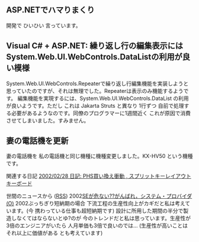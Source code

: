 ## ASP.NETでハマりまくり

開発で ひいひい 言っています。






## Visual C# + ASP.NET: 繰り返し行の編集表示には System.Web.UI.WebControls.DataListの利用が良い模様


System.Web.UI.WebControls.Repeaterで繰り返し行編集機能を実装しようと思っていたのですが、それは無理でした。Repeaterは表示のみ機能するようです。
編集機能を実現するには、System.Web.UI.WebControls.DataList の利用が良いようです。ただし
これは Jakarta Struts と異なり 1行ずつ 自前で処理する必要があるようなのです。同僚のプログラマーに1週間近く
これが原因で消費させてしまいました。すみません。

## 妻の電話機を更新


妻の電話機を 私の電話機と同じ機種に機種変更しました。KX-HV50 という機種です。

関連する日記
[2002/02/28 日記: PHS買い換え衝動 , スプリットキーレイアウトキーボード](ig020228.html)




世間のニュースから ([RSS](ig020917-news.xml)) 2002[SEが危ない??がんばれ，システム・プロバイダ](http://itpro.nikkeibp.co.jp/free/ITPro/OPINION/20020911/1/) [(O)](http://itpro.nikkeibp.co.jp/free/ITPro/OPINION/20020911/1/) 2002ぶっちぎり短納期の場合 下流工程の生産性向上がカギだと私は考えています。(今 携わっている仕事も超短納期です) 設計に所用した期間の半分で製造しなくてはならないとゆ?のが 今のトレンドだと私は思っています。生産性が3倍のエンジニアがいたら 人月単価も3倍で良いのでは… (生産性が高いことは それ以上に価値がある とも考えています)